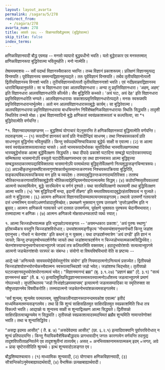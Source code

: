 ```yaml
---
layout: layout_avarta
permalink: /sagara/5/278
redirect_from:
  - /sagara/278
avarta_num: 278
title: आवर्तः २७८ -- विज्ञानवादिबौद्धमतम् (बुद्धिरेवात्मा)
skip_title: false
index_terms: 
---
```


क्षणिकविज्ञानवादी बौद्ध एवमाह --
मनसो व्यापारो बुद्ध्यधीनो
भवति। यतो बुद्धेराकार एव मनस्तस्मात् क्षणिकविज्ञानरूपा बुद्धिरेवात्मा
भवितुमर्हति। मनो नात्मेति। 

तेषामयमाशयः --
सर्वे पदार्था विज्ञानस्यैवाकारा भवन्ति। तच्च विज्ञानं प्रकाशरूपम्। प्रतिक्षणं विज्ञानमुत्पद्य विनश्यति।
पूर्वविज्ञानस्य सममन्यद्विज्ञानमुत्पद्यते। ततः पूर्वविज्ञानं विनश्यति। तथैव
तृतीयविज्ञानोत्पत्तौ द्वितीयविज्ञानस्य विनाशो भवति। तुरीयविज्ञानस्योत्पत्तौ
तृतीयविज्ञाननाशो भवति। एवं नदीप्रवाहवद्विज्ञानस्य धाराविच्छिन्नानुवर्तते। सा च विज्ञानधारा
एका आलयविज्ञानधारा। अन्या तु
प्रवृत्तिविज्ञानधारा। 'अहम्, अहम्' इति विज्ञानधारा आलयविज्ञानधारेति
कीर्त्यते। सैव बुद्धिरिति कथ्यते। 'अयं घटः, अयं देहः' इति
विज्ञानधारा प्रवृत्तिविज्ञानधारेति भण्यते। आलविज्ञानधारायाः सकाशात्प्रवृत्तिविज्ञानधारोत्पद्यते। मनसः स्वरूपमपि प्रवृत्तिविज्ञानधारान्तर्भूतमेव।
अतो मन आलयविज्ञानधारारूपबुद्धेः कार्यम्। सा बुद्धिरेवात्मा। आलयविज्ञानधारया प्रवृत्तिविज्ञानधाराया बाधचिन्तनेन निर्विशेषक्षणिकविज्ञानधारायाः
स्थितिः सिद्ध्यति। तादृशी स्थितिरेव तन्मते मोक्षः। इत्थं विज्ञानवादिनो
बुद्धेः क्षणिकतां स्वयंप्रकाशरूपतां च कल्पयित्वा, सा *१ बुद्धिरेवात्मेति वर्णयन्ति।

<div class="footnote" markdown="1">
*१. विज्ञानवादमतखण्डनम् -- बुद्धशिष्यं योगाचारं येऽनुसरन्ति ते
क्षणिकविज्ञानरूपां बुद्धिमात्मेति वर्णयन्ति। तदसङ्गतम् -- (१) रूपादीनां ज्ञानरूपं
कार्यं प्रति नेत्रादीन्द्रियं साधनम्। तथा निश्चयरूपकार्यं प्रति साधनभूता बुद्धिर्नामा
भवितुमर्हति। किन्तु सर्वपदार्थनिश्चायिकाया बुद्धेर्यः साक्षी स एवात्मा। (२) स आत्मा
स्वयं स्वयंप्रकाशरूपत्वात्सदा भासते। अतो भास्यरूपादेर्भासकः सूर्यादिर्यथा भास्यविलक्षणस्तथा भास्यबुद्धेर्भासक आत्मा बुद्धेर्विलक्षणः सिद्ध्यति। यथा दीपादेः
प्रकाशो घटादिना सम्बद्धो घटादेराकारमापद्य सम्मिश्रतया भासमानोऽपि वस्तुतो
घटादेर्विलक्षणस्वभाव एव तथा ज्ञानस्वरूप आत्मा बुद्धिवृत्त्या सम्बद्धस्तदाकारमापद्याविविक्ततया भासमानोऽपि परमार्थतया बुद्धिवृत्तेर्विलक्षणो नित्यशुद्धासङ्गचिन्मात्ररूपः। (३) अपञ्चीकृतभूतसमष्टिसत्त्वगुणांशकार्यभूतस्यान्तःकरणस्य निश्चयरूपक्रियया
बुद्धिरिति, सङ्कल्पविकल्परूपक्रियया मन इति च व्यपदेशः। तस्माद्बुद्धिरन्तःकरणादव्यतिरिक्ता। ततश्च भौतिकान्तःकरणाव्यतिरिक्तबुद्धेरपि भौतिकत्वाद्देहेन्द्रियमनोवदनात्मत्वमेव सिद्धम्। (४) कठोपनिषत्तृतीयवल्लयां आत्मनो रथस्वामित्वेन, बुद्धेः सारथित्वेन च वर्णनं दृश्यते। यथा सारथिविलक्षणो रथस्वामी तथा बुद्धिविलक्षण आत्मा
भवति। (५) 'मम बुद्धिरिदानीं मन्दा, इदानीं तीक्ष्णा' इति ममताविषयत्वाद्बुद्धेरहंताविषयत्वं न युज्यते। अतो न बुद्धिरात्मा। (६) आत्मनः क्षणिकत्वं विज्ञानवादिसम्मतमत्यन्तमसङ्गतम्। तथात्वे उत्तमर्णो गतवत्सरे दत्तं धनमस्मिन् वत्सरेऽधमर्णान्नादातुमिच्छेत्। प्रथमक्षणे भुक्तवान् पुरुष उत्तरक्षणे 'तृप्तोऽहमस्मि इति न ब्रूयात्।
आत्मनः क्षणिकत्वे गतवत्सरे धनं दत्तवत उत्तमर्णस्य, पूर्वक्षणे भुक्तवतः पुरुषस्य चेदानीमभावात्। तस्मादात्मा न क्षणिकः। (७) आत्मनः क्षणिकत्वे मोक्षसाधनकलापो व्यर्थः
स्यात्।

१. आत्मा चिज्जडोभयात्मक इति भट्टपक्षोऽप्यसङ्गतः --
'अयमन्धकारः प्रकाशः', 'अयं पुरुषः स्थाणुः' इतिवच्चैकत्र वस्तुनि चिज्जडांशविरोधात्। उभयांशत्वमङ्गीकृत्य 'नोभावप्यंशावनुभवगोचरौ किन्तु जडांश एवानुभव। गोचरो न चेतनांशः' इति कथनं तु न युक्तम्। यथा दण्डदर्शनमात्रेण 'अयं दण्डी' इति ज्ञानं
न जायते; किन्तु दण्डपुरुषोभयदर्शनेनैव जायते तथा जडांशमात्रदर्शनेन न चिज्जडोभयात्मकात्मसिद्धिर्भवेत्। चेतनांशस्याप्यनुभवगोचरत्वाभ्युपगमे जाड्यं तत्र कल्पितमिति
वक्तव्यम्। हठादुभयोरंशयोः सत्यत्वाभ्युपगमे आत्मनो जडचेतनांशयोः परस्परं कः
संबन्धः। संयोगो वा विषयविषयिभावो वेति स प्रष्टव्यः --

आद्ये पक्षे 'अनित्ययोः सावयवयोर्द्वयोर्वस्तुनोरेव संयोग' इति नियमादात्मनोऽनित्यत्वं प्रसज्येत। द्वितीयपक्षे चिज्जडांशयोरुभयोरप्येकस्यैवात्मनः स्वरूपत्वाच्चिदशो जडो
भवेत्। जडांशश्च चिद्भवेत्। तृतीयपक्षे घटतज्ज्ञानवदुभयोरंशयोरनात्मत्वं भवेत्।
"विज्ञानमानन्दं ब्रह्म" (बृ. ३.१.२७) "प्रज्ञानं ब्रह्म" (ऐ. ३.१) "सत्यं ज्ञानमनन्तं ब्रह्म" (तै. ब्र. १) इत्यादिश्रुतिप्रसिद्धज्ञानमात्रस्वरूपस्यात्मनोऽर्धांशस्य जडत्वाभ्युपगमे प्रमाणं नोपलभ्यते। सुप्तोत्थितस्य 'जडो निःसंज्ञोऽहमस्वाप्सम्' इत्यात्मनो
जडत्वसम्पादिका या स्मृतिरुक्ता सा सौषुप्ताज्ञानमेव विषयीकरोति। तस्मादात्मनो जडचेतनोभयांशकत्वमसङ्गतमेव।

'सर्वं शून्यम्; शून्यमेव परमतत्त्वम्, सुषुप्तिकालीनाज्ञानरूपानन्दमयकोश एवात्मा'
इतीदं माध्यमिकमतमप्यसङ्गतमेव। तथा हि किं शून्यं साक्षिसहितमुत साक्षिरहितमुत
स्वप्रकाशमिति त्रिधा तत्र विकल्पो भवति। आद्यपक्षे यः शून्यस्य साक्षी स
शून्याद्विलक्षण आत्मा सिद्ध्यते। द्वितीयपक्षे साक्षिरहितत्वाच्छून्यमेव न सिद्ध्यति।
तृतीयपक्षे स्वप्रकाशत्वादस्मदभिमतं ब्रह्मैव शून्यमिति नामान्तरेणोक्तं भवति। तथा च
शून्यासिद्धिरेव।

"असद्वा इदमग्र आसीत्" ( तै. ब्र. ७) "असदेवेदमग्र आसीत्" (छा. ६.२.१)
इत्यादिवाक्यानि पूर्वापरविरोधात् न शून्यं प्रतिपादयन्ति। किन्तु नैयायिकवैशेषिकबौद्धादयः प्रागभावादीन् जगतः कारणत्वेन वर्णयन्ति तदनूद्य तादृशविपरीतग्रहनिवर्तने
एव तादृशश्रुतीनां तात्पर्यम्। असत् = अनभिव्यक्तनामरूपात्मकम् इदम्
=जगत्, अग्रे =
प्राक् सृष्टेरासीदिति श्रुत्यर्थः। इत्थं शून्यवादोऽसङ्गत एव।

बौद्धशिष्याश्चत्वारः। (१) माध्यामिकः शून्यवादी, (२) योगाचारः क्षणिकविज्ञानवादी, (३) सौत्रान्तिकोऽनुमेयबाह्यपदार्थवादी, (४) वैभाषिकः प्रत्यक्षबाह्यार्थवादी।
</div>
